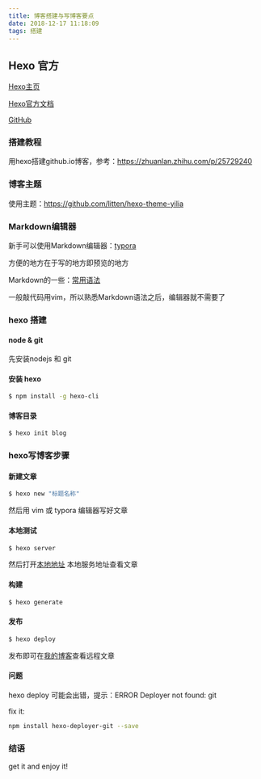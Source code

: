 ```yaml
---
title: 博客搭建与写博客要点
date: 2018-12-17 11:18:09
tags: 搭建
---
```


## Hexo 官方

[Hexo主页](https://hexo.io/)

[Hexo官方文档](https://hexo.io/docs/) 

[GitHub](https://github.com/hexojs/hexo)

### 搭建教程

用hexo搭建github.io博客，参考：https://zhuanlan.zhihu.com/p/25729240

### 博客主题

使用主题：https://github.com/litten/hexo-theme-yilia

### Markdown编辑器

新手可以使用Markdown编辑器：[typora](https://typora.io/)

方便的地方在于写的地方即预览的地方

Markdown的一些：[常用语法](https://zhangslob.github.io/2017/02/26/%E5%88%A9%E7%94%A8HEXO%E6%90%AD%E5%BB%BA%E7%9A%84%E5%8D%9A%E5%AE%A2/)

一般敲代码用vim，所以熟悉Markdown语法之后，编辑器就不需要了

### hexo 搭建

#### node & git

先安装nodejs 和 git

#### 安装 hexo

``` bash
$ npm install -g hexo-cli
```

#### 博客目录

``` bash
$ hexo init blog
```

### hexo写博客步骤

#### 新建文章

``` bash
$ hexo new "标题名称"
```

然后用 vim 或 typora 编辑器写好文章

#### 本地测试

``` bash
$ hexo server
```

然后打开[本地地址](http://localhost:4000/) 本地服务地址查看文章

#### 构建

``` bash
$ hexo generate
```

#### 发布

``` bash
$ hexo deploy
```

发布即可在[我的博客](https://cugbliwei.github.io)查看远程文章

#### 问题

hexo deploy 可能会出错，提示：ERROR Deployer not found: git

fix it: 

``` bash
npm install hexo-deployer-git --save
```

### 结语

get it and enjoy it!
